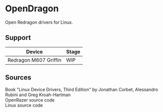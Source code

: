 # OpenDragon

Open Redragon drivers for Linux.

## Support

| Device                | Stage |
| --------------------- | ----- |
| Redragon M607 Griffin | WIP   |

## Sources

Book "Linux Device Drivers, Third Edition" by Jonathan Corbet, Alessandro Rubini and Greg Kroah-Hartman  
OpenRazer source code  
Linux source code  
